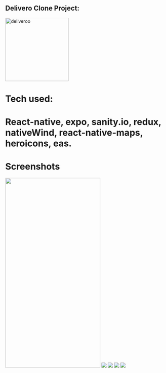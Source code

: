 ## Delivero Clone Project:

<img src="https://github.com/MahmoudKamal01/Deliveroo-clone/blob/main/images/deliveroo-logo.png?raw=true" alt="deliveroo" width="200" height="200" />

# Tech used:  
# React-native, expo, sanity.io, redux, nativeWind, react-native-maps, heroicons, eas.

# Screenshots
<img src="https://github.com/MahmoudKamal01/Deliveroo-clone/blob/main/images/1.jpeg?raw=true" width="300" height="600" />
<img src="https://github.com/MahmoudKamal01/Deliveroo-clone/blob/main/images/2.jpeg?raw=true"  />
<img src="https://github.com/MahmoudKamal01/Deliveroo-clone/blob/main/images/3.jpeg?raw=true"  />
<img src="https://github.com/MahmoudKamal01/Deliveroo-clone/blob/main/images/4.jpeg?raw=true"  />
<img src="https://github.com/MahmoudKamal01/Deliveroo-clone/blob/main/images/5.jpeg?raw=true"  />
